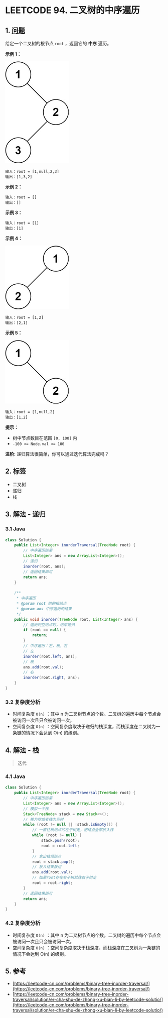 # LEETCODE 94. 二叉树的中序遍历

## 1. [问题](https://leetcode-cn.com/problems/binary-tree-inorder-traversal/)

给定一个二叉树的根节点 `root` ，返回它的 **中序** 遍历。

**示例 1：**

![](../../../.gitbook/assets/image%20%2826%29.png)

```text
输入：root = [1,null,2,3]
输出：[1,3,2]
```

**示例 2：**

```text
输入：root = []
输出：[]
```

**示例 3：**

```text
输入：root = [1]
输出：[1]
```

**示例 4：**

![](../../../.gitbook/assets/image%20%2824%29.png)

```text
输入：root = [1,2]
输出：[2,1]
```

**示例 5：**

![](../../../.gitbook/assets/image%20%2841%29.png)

```text
输入：root = [1,null,2]
输出：[1,2]
```

**提示：**

* 树中节点数目在范围 `[0, 100]` 内
* `-100 <= Node.val <= 100`

**进阶:** 递归算法很简单，你可以通过迭代算法完成吗？

## 2. 标签

* 二叉树
* 递归
* 栈

## 3. 解法 - 递归

### 3.1 Java

```java
class Solution {
    public List<Integer> inorderTraversal(TreeNode root) {
        // 中序遍历结果
        List<Integer> ans = new ArrayList<Integer>();
        // 递归
        inorder(root, ans);
        // 返回结果即可
        return ans;
    }

    /**
     * 中序遍历
     * @param root 树的根结点
     * @param ans 中序遍历的结果
     */
    public void inorder(TreeNode root, List<Integer> ans) {
        // 遍历到空结点时，结束递归
        if (root == null) {
            return;
        }
        // 中序遍历：左，根，右
        // 左
        inorder(root.left, ans);
        // 根
        ans.add(root.val);
        // 右
        inorder(root.right, ans);
    }
}
```

### 3.2 复杂度分析

* 时间复杂度 `O(n)` ：其中 n 为二叉树节点的个数。二叉树的遍历中每个节点会被访问一次且只会被访问一次。
* 空间复杂度 `O(n)` ：空间复杂度取决于递归的栈深度，而栈深度在二叉树为一条链的情况下会达到 O\(n\) 的级别。

## 4. 解法 - 栈

> 迭代

### 4.1 Java

```java
class Solution {
    public List<Integer> inorderTraversal(TreeNode root) {
        // 中序遍历结果
        List<Integer> ans = new ArrayList<Integer>();
        // 模拟一个栈
        Stack<TreeNode> stack = new Stack<>();
        // 根为空或者栈为空时
        while (root != null || !stack.isEmpty()) {
            // 一直往根结点的左子树走，把结点全部放入栈
            while (root != null) {
                stack.push(root);
                root = root.left;
            }
            // 拿出栈顶结点
            root = stack.pop();
            // 放入结果数组
            ans.add(root.val);
            // 如果root存在右子树就往右子树走
            root = root.right;
        }
        // 返回结果即可
        return ans;
    }
}
```

### 4.2 复杂度分析

* 时间复杂度 `O(n)` ：其中 n 为二叉树节点的个数。二叉树的遍历中每个节点会被访问一次且只会被访问一次。
* 空间复杂度 `O(n)` ：空间复杂度取决于栈深度，而栈深度在二叉树为一条链的情况下会达到 O\(n\) 的级别。

## 5. 参考

* [https://leetcode-cn.com/problems/binary-tree-inorder-traversal/](https://leetcode-cn.com/problems/binary-tree-inorder-traversal/)
* [https://leetcode-cn.com/problems/binary-tree-inorder-traversal/solution/er-cha-shu-de-zhong-xu-bian-li-by-leetcode-solutio/](https://leetcode-cn.com/problems/binary-tree-inorder-traversal/solution/er-cha-shu-de-zhong-xu-bian-li-by-leetcode-solutio/)

